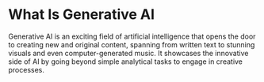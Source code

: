 # What Is Generative AI


Generative AI is an exciting field of artificial intelligence that opens the door to creating new and original content, spanning from written text to stunning visuals and even computer-generated music. It showcases the innovative side of AI by going beyond simple analytical tasks to engage in creative processes.
